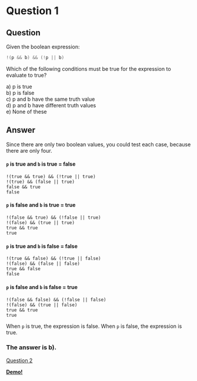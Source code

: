 # Question 1
## Question
Given the boolean expression:
```java
!(p && b) && (!p || b)
```
Which of the following conditions must be true for the expression to evaluate to true?

a) p is true  
b) p is false  
c) p and b have the same truth value  
d) p and b have different truth values   
e) None of these
## Answer

Since there are only two boolean values, you could test each case, because there are only four. 

#### `p` is true and `b` is true = **false**
`!(true && true) && (!true || true)`  
`!(true) && (false || true)`  
`false && true`  
`false`
#### `p` is false and `b` is true = **true**
`!(false && true) && (!false || true)`  
`!(false) && (true || true)`  
`true && true`  
`true`
#### `p` is true and `b` is false = **false**
`!(true && false) && (!true || false)`  
`!(false) && (false || false)`  
`true && false`  
`false`
#### `p` is false and `b` is false = **true**
`!(false && false) && (!false || false)`  
`!(false) && (true || false)`  
`true && true`  
`true`

When `p` is true, the expression is false. When `p` is false, the expression is true. 

### **The answer is b)**.
[Question 2](https://thunderredstar.me/Test-2-Review/explanations/the_part_with_multiple_guesses/1-9/2)

**[Demo!](https://cscircles.cemc.uwaterloo.ca/java_visualize/#code=public%20class%20Demo%20%7B%0A%09public%20static%20void%20main%20(String%5B%5D%20args)%20%7B%0A%09%09%2F*%0A%09%09%20*A%20Java%20demo%20of%20Question%201.%0A%09%09%20*%2F%0A%0A%09%09boolean%20p%3B%0A%09%09boolean%20b%3B%0A%0A%09%09p%20%3D%20true%3B%20%0A%09%09b%20%3D%20true%3B%0A%0A%09%09System.out.println(%22When%20p%20is%20true%20and%20b%20is%20true%2C%20the%20expression%20is%20%22%20%2B%20expression(p%2C%20b))%3B%0A%0A%09%09p%20%3D%20true%3B%20%0A%09%09b%20%3D%20false%3B%0A%0A%09%09System.out.println(%22When%20p%20is%20true%20and%20b%20is%20false%2C%20the%20expression%20is%20%22%20%2B%20expression(p%2C%20b))%3B%0A%0A%09%09p%20%3D%20false%3B%20%0A%09%09b%20%3D%20true%3B%0A%0A%09%09System.out.println(%22When%20p%20is%20false%20and%20b%20is%20true%2C%20the%20expression%20is%20%22%20%2B%20expression(p%2C%20b))%3B%0A%0A%09%09p%20%3D%20false%3B%20%0A%09%09b%20%3D%20false%3B%0A%0A%09%09System.out.println(%22When%20p%20is%20false%20and%20b%20is%20false%2C%20the%20expression%20is%20%22%20%2B%20expression(p%2C%20b))%3B%0A%09%7D%0A%0A%09public%20static%20boolean%20expression%20(boolean%20p%2C%20boolean%20b)%20%7B%0A%09%09return%20!(p%20%26%26%20b)%20%26%26%20(!p%20%7C%7C%20b)%3B%0A%09%7D%0A%7D)**